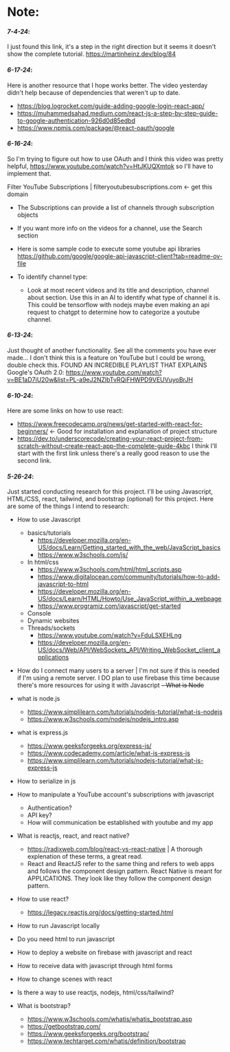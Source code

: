 # Note:

#### _7-4-24_:
I just found this link, it's a step in the right direction but it seems it doesn't show the complete tutorial.
https://martinheinz.dev/blog/84

#### _6-17-24_:
Here is another resource that I hope works better. The video yesterday didn't help because of dependencies that weren't 
up to date. 
- https://blog.logrocket.com/guide-adding-google-login-react-app/
- https://muhammedsahad.medium.com/react-js-a-step-by-step-guide-to-google-authentication-926d0d85edbd
- https://www.npmjs.com/package/@react-oauth/google


#### _6-16-24_:
So I'm trying to figure out how to use OAuth and I think this video was pretty helpful, https://www.youtube.com/watch?v=HtJKUQXmtok
so I'll have to implement that.

Filter YouTube Subscriptions | filteryoutubesubscriptions.com <- get this domain

- The Subscriptions can provide a list of channels through subscription objects
- If you want more info on the videos for a channel, use the Search section
- Here is some sample code to execute some youtube api libraries
 https://github.com/google/google-api-javascript-client?tab=readme-ov-file

- To identify channel type:
    - Look at most recent videos and its title and description, channel about section. 
    Use this in an AI to identify what type of channel it is. This could be tensorflow with nodejs
     maybe even making an api request to chatgpt to determine how to categorize a youtube channel.

#### _6-13-24_:
Just thought of another functionality. See all the comments you have ever made... I don't think this is a feature on
YouTube but I could be wrong, double check this.
FOUND AN INCREDIBLE PLAYLIST THAT EXPLAINS Google's OAuth 2.0:
https://www.youtube.com/watch?v=BE1aD7iU20w&list=PL-a9eJ2NZlbTvRQiFHWPD9VEUVuyoBrJH


#### _6-10-24_:
Here are some links on how to use react:
- https://www.freecodecamp.org/news/get-started-with-react-for-beginners/  <- Good for installation and explanation of project structure
- https://dev.to/underscorecode/creating-your-react-project-from-scratch-without-create-react-app-the-complete-guide-4kbc
I think I'll start with the first link unless there's a really good reason to use the second link.

#### _5-26-24_:
Just started conducting research for this project. I'll be using Javascript, HTML/CSS, react, tailwind, and bootstrap (optional) for this project.
Here are some of the things I intend to research:
- How to use Javascript 
    + basics/tutorials
        - https://developer.mozilla.org/en-US/docs/Learn/Getting_started_with_the_web/JavaScript_basics
        - https://www.w3schools.com/js/
    + In html/css
        - https://www.w3schools.com/html/html_scripts.asp
        - https://www.digitalocean.com/community/tutorials/how-to-add-javascript-to-html
        - https://developer.mozilla.org/en-US/docs/Learn/HTML/Howto/Use_JavaScript_within_a_webpage
        - https://www.programiz.com/javascript/get-started
    + Console
    + Dynamic websites
    + Threads/sockets
        - https://www.youtube.com/watch?v=FduLSXEHLng
        - https://developer.mozilla.org/en-US/docs/Web/API/WebSockets_API/Writing_WebSocket_client_applications
- How do I connect many users to a server | I'm not sure if this is needed if I'm using a remote server. I DO
plan to use firebase this time because there's more resources for using it with Javascript
~~- What is Node~~
- what is node.js
    + https://www.simplilearn.com/tutorials/nodejs-tutorial/what-is-nodejs
    + https://www.w3schools.com/nodejs/nodejs_intro.asp
- what is express.js
    + https://www.geeksforgeeks.org/express-js/
    + https://www.codecademy.com/article/what-is-express-js
    + https://www.simplilearn.com/tutorials/nodejs-tutorial/what-is-express-js
- How to serialize in js
- How to manipulate a YouTube account's subscriptions with javascript
    + Authentication?
    + API key?
    + How will communication be established with youtube and my app
- What is reactjs, react, and react native?
    + https://radixweb.com/blog/react-vs-react-native | A thorough explenation of these terms, a great read.
    + React and ReactJS refer to the same thing and refers to web apps and follows the component design pattern.
      React Native is meant for APPLICATIONS. They look like they follow the component design pattern.
- How to use react?
    + https://legacy.reactjs.org/docs/getting-started.html

- How to run Javascript locally
- Do you need html to run javascript
- How to deploy a website on firebase with javascript and react
- How to receive data with javascript through html forms
- How to change scenes with react
- Is there a way to use reactjs, nodejs, html/css/tailwind?
- What is bootstrap?
    + https://www.w3schools.com/whatis/whatis_bootstrap.asp
    + https://getbootstrap.com/
    + https://www.geeksforgeeks.org/bootstrap/
    + https://www.techtarget.com/whatis/definition/bootstrap
    

